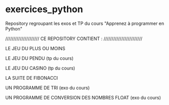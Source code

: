 # exercices_python
Repository regroupant les exos et TP du cours "Apprenez à programmer en Python"

/////////////////////         CE REPOSITORY CONTIENT :  ////////////////////////

LE JEU DU PLUS OU MOINS

LE JEU DU PENDU (tp du cours)

LE JEU DU CASINO (tp du cours)

LA SUITE DE FIBONACCI

UN PROGRAMME DE TRI (exo du cours)

UN PROGRAMME DE CONVERSION DES NOMBRES FLOAT (exo du cours)
